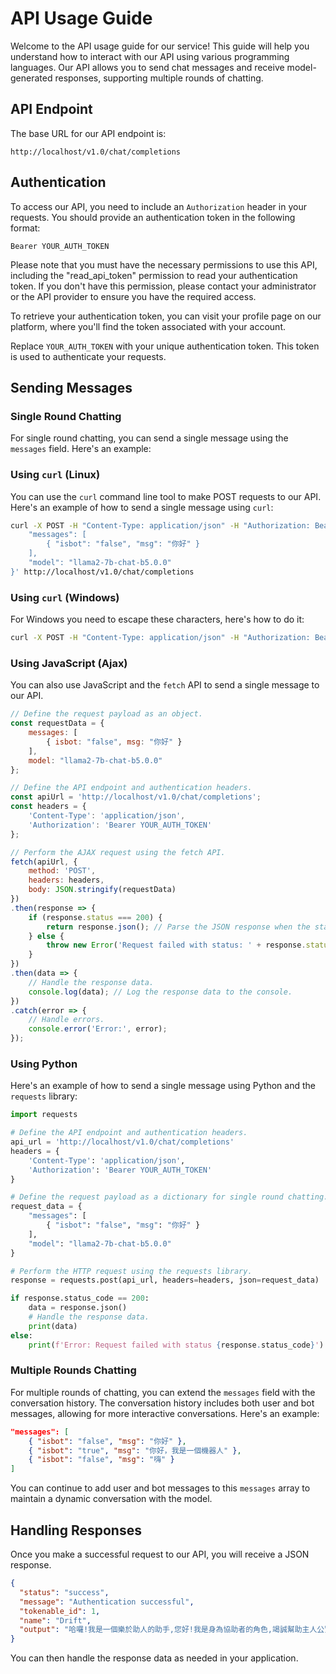 # API Usage Guide

Welcome to the API usage guide for our service! This guide will help you understand how to interact with our API using various programming languages. Our API allows you to send chat messages and receive model-generated responses, supporting multiple rounds of chatting.

## API Endpoint

The base URL for our API endpoint is:
```
http://localhost/v1.0/chat/completions
```

## Authentication

To access our API, you need to include an `Authorization` header in your requests. You should provide an authentication token in the following format:
```
Bearer YOUR_AUTH_TOKEN
```

Please note that you must have the necessary permissions to use this API, including the "read_api_token" permission to read your authentication token. If you don't have this permission, please contact your administrator or the API provider to ensure you have the required access.

To retrieve your authentication token, you can visit your profile page on our platform, where you'll find the token associated with your account.

Replace `YOUR_AUTH_TOKEN` with your unique authentication token. This token is used to authenticate your requests.

## Sending Messages

### Single Round Chatting

For single round chatting, you can send a single message using the `messages` field. Here's an example:

### Using `curl` (Linux)

You can use the `curl` command line tool to make POST requests to our API. Here's an example of how to send a single message using `curl`:

```bash
curl -X POST -H "Content-Type: application/json" -H "Authorization: Bearer YOUR_AUTH_TOKEN" -d '{
    "messages": [
        { "isbot": "false", "msg": "你好" }
    ],
    "model": "llama2-7b-chat-b5.0.0"
}' http://localhost/v1.0/chat/completions
```

### Using `curl` (Windows)

For Windows you need to escape these characters, here's how to do it:

```bash
curl -X POST -H "Content-Type: application/json" -H "Authorization: Bearer YOUR_AUTH_TOKEN" -d "{\"messages\": [{ \"isbot\": \"false\", \"msg\": \"你好\" }],\"model\": \"llama2-7b-chat-b5.0.0\"}" http://localhost/v1.0/chat/completions
```

### Using JavaScript (Ajax)

You can also use JavaScript and the `fetch` API to send a single message to our API.
```javascript
// Define the request payload as an object.
const requestData = {
    messages: [
        { isbot: "false", msg: "你好" }
    ],
    model: "llama2-7b-chat-b5.0.0"
};

// Define the API endpoint and authentication headers.
const apiUrl = 'http://localhost/v1.0/chat/completions';
const headers = {
    'Content-Type': 'application/json',
    'Authorization': 'Bearer YOUR_AUTH_TOKEN'
};

// Perform the AJAX request using the fetch API.
fetch(apiUrl, {
    method: 'POST',
    headers: headers,
    body: JSON.stringify(requestData)
})
.then(response => {
    if (response.status === 200) {
        return response.json(); // Parse the JSON response when the status code is 200.
    } else {
        throw new Error('Request failed with status: ' + response.status);
    }
})
.then(data => {
    // Handle the response data.
    console.log(data); // Log the response data to the console.
})
.catch(error => {
    // Handle errors.
    console.error('Error:', error);
});

```

### Using Python

Here's an example of how to send a single message using Python and the `requests` library:

```python
import requests

# Define the API endpoint and authentication headers.
api_url = 'http://localhost/v1.0/chat/completions'
headers = {
    'Content-Type': 'application/json',
    'Authorization': 'Bearer YOUR_AUTH_TOKEN'
}

# Define the request payload as a dictionary for single round chatting.
request_data = {
    "messages": [
        { "isbot": "false", "msg": "你好" }
    ],
    "model": "llama2-7b-chat-b5.0.0"
}

# Perform the HTTP request using the requests library.
response = requests.post(api_url, headers=headers, json=request_data)

if response.status_code == 200:
    data = response.json()
    # Handle the response data.
    print(data)
else:
    print(f'Error: Request failed with status {response.status_code}')
```

### Multiple Rounds Chatting

For multiple rounds of chatting, you can extend the `messages` field with the conversation history. The conversation history includes both user and bot messages, allowing for more interactive conversations. Here's an example:

```json
"messages": [
    { "isbot": "false", "msg": "你好" },
    { "isbot": "true", "msg": "你好，我是一個機器人" },
    { "isbot": "false", "msg": "嗨" }
]
```

You can continue to add user and bot messages to this `messages` array to maintain a dynamic conversation with the model.

## Handling Responses

Once you make a successful request to our API, you will receive a JSON response.

```json
{
  "status": "success",
  "message": "Authentication successful",
  "tokenable_id": 1,
  "name": "Drift",
  "output": "哈囉!我是一個樂於助人的助手,您好!我是身為協助者的角色,竭誠幫助主人公實現其目標或完成任務。您有何需要協助或指引的嗎?請別擔心地問,我竭誠照顧您的需求。"
}
```

You can then handle the response data as needed in your application.
